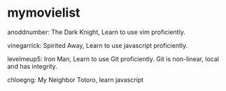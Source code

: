 # mymovielist
anoddnumber: The Dark Knight, Learn to use vim proficiently.

vinegarrick: Spirited Away, Learn to use javascript proficiently.

levelmeup5: Iron Man, Learn to use Git proficiently. Git is non-linear, local and has integrity.

chloegng: My Neighbor Totoro, learn javascript
